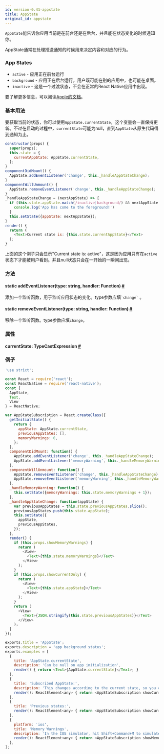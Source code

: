 ```yaml
---
id: version-0.41-appstate
title: AppState
original_id: appstate
---
```


`AppState`能告诉你应用当前是在前台还是在后台，并且能在状态变化的时候通知你。

AppState通常在处理推送通知的时候用来决定内容和对应的行为。

### App States

* `active` - 应用正在前台运行
* `background` - 应用正在后台运行。用户既可能在别的应用中，也可能在桌面。
* `inactive` - 这是一个过渡状态，不会在正常的React Native应用中出现。

要了解更多信息，可以阅读[Apple的文档](https://developer.apple.com/library/ios/documentation/iPhone/Conceptual/iPhoneOSProgrammingGuide/TheAppLifeCycle/TheAppLifeCycle.html)。

### 基本用法

要获取当前的状态，你可以使用`AppState.currentState`，这个变量会一直保持更新。不过在启动的过程中，`currentState`可能为null，直到`AppState`从原生代码得到通知为止。

```javascript
constructor(props) {
  super(props);
  this.state = {
    currentAppState: AppState.currentState,
  };
}
componentDidMount() {
  AppState.addEventListener('change', this._handleAppStateChange);
}
componentWillUnmount() {
  AppState.removeEventListener('change', this._handleAppStateChange);
}
_handleAppStateChange = (nextAppState) => {
  if (this.state.appState.match(/inactive|background/) && nextAppState === 'active') {
    console.log('App has come to the foreground!')
  }
  this.setState({appState: nextAppState});
}
render() {
  return (
    <Text>Current state is: {this.state.currentAppState}</Text>
  );
}
```

上面的这个例子只会显示"Current state is: active"，这是因为应用只有在`active`状态下才能被用户看到。并且null状态只会在一开始的一瞬间出现。

### 方法

<div class="props">
	<div class="prop">
		<h4 class="propTitle"><a class="anchor" name="addeventlistener"></a><span class="propType">static </span>addEventListener<span class="propType">(type: string, handler: Function)</span> <a class="hash-link" href="#addeventlistener">#</a></h4>
		<div>
			<p>添加一个监听函数，用于监听应用状态的变化。type参数应填<code>`change`</code> 。</p>
		</div>
	</div>
	<div class="prop">
		<h4 class="propTitle"><a class="anchor" name="removeeventlistener"></a><span class="propType">static </span>removeEventListener<span class="propType">(type: string, handler: Function)</span> <a class="hash-link" href="#removeeventlistener">#</a></h4>
		<div>
			<p>移除一个监听函数。type参数应填<code>change</code>。</p>
		</div>
	</div>
</div>

### 属性

<div class="props">
	<div class="prop">
		<h4 class="propTitle"><a class="anchor" name="currentstate"></a>currentState<span class="propType">: TypeCastExpression</span> <a class="hash-link" href="#currentstate">#</a></h4>
	</div>
</div>

### 例子

```javascript
'use strict';

const React = require('react');
const ReactNative = require('react-native');
const {
  AppState,
  Text,
  View
} = ReactNative;

var AppStateSubscription = React.createClass({
  getInitialState() {
    return {
      appState: AppState.currentState,
      previousAppStates: [],
      memoryWarnings: 0,
    };
  },
  componentDidMount: function() {
    AppState.addEventListener('change', this._handleAppStateChange);
    AppState.addEventListener('memoryWarning', this._handleMemoryWarning);
  },
  componentWillUnmount: function() {
    AppState.removeEventListener('change', this._handleAppStateChange);
    AppState.removeEventListener('memoryWarning', this._handleMemoryWarning);
  },
  _handleMemoryWarning: function() {
    this.setState({memoryWarnings: this.state.memoryWarnings + 1});
  },
  _handleAppStateChange: function(appState) {
    var previousAppStates = this.state.previousAppStates.slice();
    previousAppStates.push(this.state.appState);
    this.setState({
      appState,
      previousAppStates,
    });
  },
  render() {
    if (this.props.showMemoryWarnings) {
      return (
        <View>
          <Text>{this.state.memoryWarnings}</Text>
        </View>
      );
    }
    if (this.props.showCurrentOnly) {
      return (
        <View>
          <Text>{this.state.appState}</Text>
        </View>
      );
    }
    return (
      <View>
        <Text>{JSON.stringify(this.state.previousAppStates)}</Text>
      </View>
    );
  }
});

exports.title = 'AppState';
exports.description = 'app background status';
exports.examples = [
  {
    title: 'AppState.currentState',
    description: 'Can be null on app initialization',
    render() { return <Text>{AppState.currentState}</Text>; }
  },
  {
    title: 'Subscribed AppState:',
    description: 'This changes according to the current state, so you can only ever see it rendered as "active"',
    render(): ReactElement<any> { return <AppStateSubscription showCurrentOnly={true} />; }
  },
  {
    title: 'Previous states:',
    render(): ReactElement<any> { return <AppStateSubscription showCurrentOnly={false} />; }
  },
  {
    platform: 'ios',
    title: 'Memory Warnings',
    description: 'In the IOS simulator, hit Shift+Command+M to simulate a memory warning.',
    render(): ReactElement<any> { return <AppStateSubscription showMemoryWarnings={true} />; }
  },
];
```
